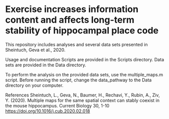 # Exercise increases information content and affects long-term stability of hippocampal place code

This repository includes analyses and several data sets presented in Sheintuch, Geva et al., 2020.

Usage and documentation
Scripts are provided in the Scripts directory. Data sets are provided in the Data directory.

To perform the analysis on the provided data sets, use the multiple_maps.m script.
Before running the script, change the data_pathway to the Data directory on your computer.

References
Sheintuch, L., Geva, N., Baumer, H., Rechavi, Y., Rubin, A., Ziv, Y. (2020). Multiple maps for the same spatial context can stably coexist in the mouse hippocampus. Current Biology 30, 1-10 https://doi.org/10.1016/j.cub.2020.02.018
